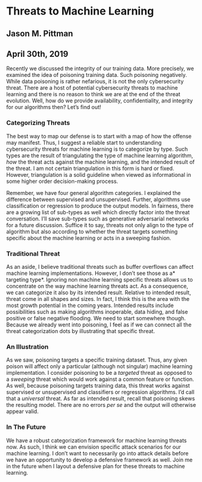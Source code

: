 # Threats to Machine Learning
## Jason M. Pittman
## April 30th, 2019


Recently we discussed the integrity of our training data. More precisely, we examined the idea of poisoning training data. Such poisoning negatively. While data poisoning is rather nefarious, it is not the only cybersecurity threat. There are a host of potential cybersecurity threats to machine learning and there is no reason to think we are at the end of the threat evolution. Well, how do we provide availability, confidentiality, and integrity for our algorithms then? Let’s find out!

### Categorizing Threats

The best way to map our defense is to start with a map of how the offense may manifest. Thus, I suggest a reliable start to understanding cybersecurity threats for machine learning is to categorize by type. Such types are the result of triangulating the type of machine learning algorithm, *how* the threat acts against the machine learning, and the intended result of the threat. I am not certain triangulation in this form is hard or fixed. However, triangulation is a solid guideline when viewed as informational in some higher order decision-making process.

Remember, we have four general algorithm categories. I explained the difference between supervised and unsupervised. Further, algorithms use classification or regression to produce the output models. In fairness, there are a growing list of sub-types as well which directly factor into the threat conversation. I’ll save sub-types such as generative adversarial networks for a future discussion.  Suffice it to say, threats not only align to the type of algorithm but  also according to whether the threat targets something specific about  the machine learning or acts in a sweeping fashion.  

### Traditional Threat

As an aside, I believe traditional threats such as buffer overflows can affect machine learning implementations.  However, I don’t see those as a* targeting type*. Ignoring non machine learning specific threats allows us to concentrate on the way machine learning threats act. As a consequence, we can categorize it also by its intended result. Relative to intended result, threat come in all shapes and sizes. In fact, I think this is the area with the most growth potential in the coming years. Intended results include possibilities such as making algorithms inoperable, data hiding, and false positive or false negative flooding. We need to start somewhere though. Because we already went into poisoning, I feel as if we can connect all the threat categorization dots by illustrating that specific threat.

### An Illustration

As we saw, poisoning targets a specific training dataset. Thus, any given poison will affect only a particular (although not singular) machine learning implementation. I consider poisoning to be a *targeted* threat as opposed to a *sweeping* threat which would work against a common feature or function. As well, because poisoning targets training data, this threat works against supervised or unsupervised and classifiers or regression algorithms. I’d call that a *universal* threat. As far as intended result, recall that poisoning skews the resulting model. There are no errors *per se* and the output will otherwise appear valid.

### In The Future

We have a robust categorization framework for machine learning threats now. As such, I think we can envision specific attack scenarios for our machine learning. I don’t want to necessarily go into attack details before we have an opportunity to develop a defensive framework as well. Join me in the future when I layout a defensive plan for these threats to machine learning. 
